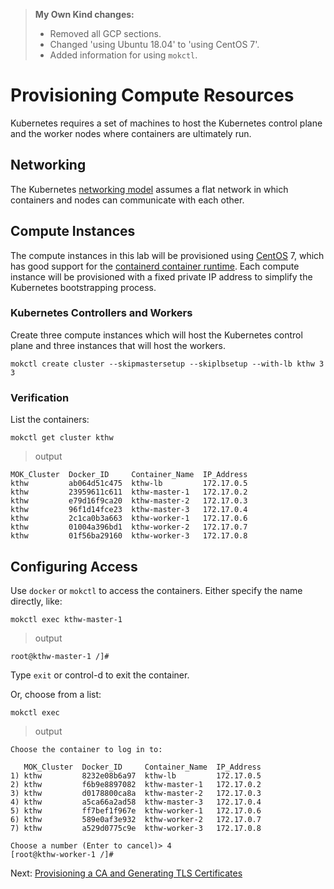 > **My Own Kind changes:**
> 
> * Removed all GCP sections.
> * Changed 'using Ubuntu 18.04' to 'using CentOS 7'.
> * Added information for using `mokctl`.

# Provisioning Compute Resources

Kubernetes requires a set of machines to host the Kubernetes control plane and the worker nodes where containers are ultimately run.

## Networking

The Kubernetes [networking model](https://kubernetes.io/docs/concepts/cluster-administration/networking/#kubernetes-model) assumes a flat network in which containers and nodes can communicate with each other.

## Compute Instances

The compute instances in this lab will be provisioned using [CentOS](https://www.centos.org/) 7, which has good support for the [containerd container runtime](https://github.com/containerd/containerd). Each compute instance will be provisioned with a fixed private IP address to simplify the Kubernetes bootstrapping process.

### Kubernetes Controllers and Workers

Create three compute instances which will host the Kubernetes control plane and three instances that will host the workers.

```
mokctl create cluster --skipmastersetup --skiplbsetup --with-lb kthw 3 3
```

### Verification

List the containers:

```
mokctl get cluster kthw
```

> output

```
MOK_Cluster  Docker_ID     Container_Name  IP_Address
kthw         ab064d51c475  kthw-lb         172.17.0.5
kthw         23959611c611  kthw-master-1   172.17.0.2
kthw         e79d16f9ca20  kthw-master-2   172.17.0.3
kthw         96f1d14fce23  kthw-master-3   172.17.0.4
kthw         2c1ca0b3a663  kthw-worker-1   172.17.0.6
kthw         01004a396bd1  kthw-worker-2   172.17.0.7
kthw         01f56ba29160  kthw-worker-3   172.17.0.8
```

## Configuring Access

Use `docker` or `mokctl` to access the containers.  Either specify the name directly, like:

```
mokctl exec kthw-master-1
```

> output

```
root@kthw-master-1 /]#
```

Type `exit` or control-d to exit the container.

Or, choose from a list:

```
mokctl exec
```

> output

```
Choose the container to log in to:

   MOK_Cluster  Docker_ID     Container_Name  IP_Address
1) kthw         8232e08b6a97  kthw-lb         172.17.0.5
2) kthw         f6b9e8897082  kthw-master-1   172.17.0.2
3) kthw         d0178800ca8a  kthw-master-2   172.17.0.3
4) kthw         a5ca66a2ad58  kthw-master-3   172.17.0.4
5) kthw         ff7bef1f967e  kthw-worker-1   172.17.0.6
6) kthw         589e0af3e932  kthw-worker-2   172.17.0.7
7) kthw         a529d0775c9e  kthw-worker-3   172.17.0.8

Choose a number (Enter to cancel)> 4
[root@kthw-worker-1 /]#
```

Next: [Provisioning a CA and Generating TLS Certificates](04-certificate-authority.md)
